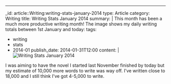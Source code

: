 ---
_id: article::Writing:writing-stats-january-2014
type: Article
category: Writing
title: Writing Stats January 2014
summary: |
  This month has been a much more productive writing month! The image shows my daily writing totals between <time datetime="2014-01-01">1st January</time> and <time datetime="2014-01-31">today</time>:
tags:
  - writing
  - stats
  - 2014-01
publish_date: 2014-01-31T12:00
content: |
  ![Writing Stats January 2014](/img/stats-2014-01.jpg)

  I was aiming to have the novel I started <time datetime="2013-11">last November</time> finished by today but my estimate of 10,000 more words to write was way off. I've written close to 18,000 and I still think I've got 4-5,000 to write.
